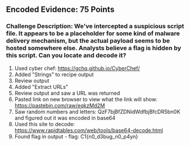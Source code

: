 ## Encoded Evidence: 75 Points

### Challenge Description: We've intercepted a suspicious script file. It appears to be a placeholder for some kind of malware delivery mechanism, but the actual payload seems to be hosted somewhere else. Analysts believe a flag is hidden by this script. Can you locate and decode it?

1. Used cyber chef: https://gchq.github.io/CyberChef/
2. Added "Strings" to recipe output
3. Review output
4. Added "Extract URLs"
5. Review output and saw a URL was returned
6. Pasted link on new browser to view what the link will show: https://pastebin.com/raw/eqkzMd2M
7. Saw random numbers and letters: QzF7bjBfZDNidWdfbjBfcDR5bn0K and figured out it was encoded in base64
8. Used this site to decode: https://www.rapidtables.com/web/tools/base64-decode.html
9. Found flag in output - flag: C1{n0_d3bug_n0_p4yn}
